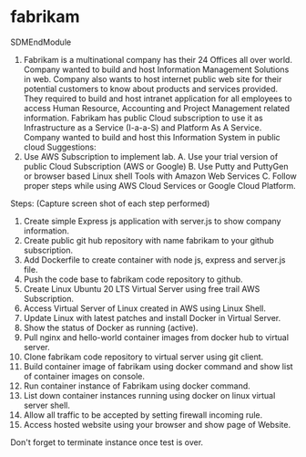 # fabrikam
SDMEndModule
1. Fabrikam is a multinational company has their 24 Offices all over world. Company wanted to build and
host Information Management Solutions in web. Company also wants to host internet public web site for
their potential customers to know about products and services provided. They required to build and host
intranet application for all employees to access Human Resource, Accounting and Project Management
related information. Fabrikam has public Cloud subscription to use it as Infrastructure as a Service (I-a-a-S)
and Platform As A Service.
Company wanted to build and host this Information System in public cloud
Suggestions:
1. Use AWS Subscription to implement lab.
A. Use your trial version of public Cloud Subscription (AWS or Google)
B. Use Putty and PuttyGen or browser based Linux shell Tools with Amazon Web Services
C. Follow proper steps while using AWS Cloud Services or Google Cloud Platform.

Steps:
(Capture screen shot of each step performed)

1. Create simple Express js application with server.js to show company information.
2. Create public git hub repository with name fabrikam to your github subscription.
3. Add Dockerfile to create container with node js, express and server.js file.
4. Push the code base to fabrikam code repository to github.
5. Create Linux Ubuntu 20 LTS Virtual Server using free trail AWS Subscription.
6. Access Virtual Server of Linux created in AWS using Linux Shell.
7. Update Linux with latest patches and install Docker in Virtual Server.
8. Show the status of Docker as running (active).
9. Pull nginx and hello-world container images from docker hub to virtual server.
10. Clone fabrikam code repository to virtual server using git client.
11. Build container image of fabrikam using docker command and show list of container images on console.
12. Run container instance of Fabrikam using docker command.
13. List down container instances running using docker on linux virtual server shell.
14. Allow all traffic to be accepted by setting firewall incoming rule.
15. Access hosted website using your browser and show page of Website.

Don't forget to terminate instance once test is over.
